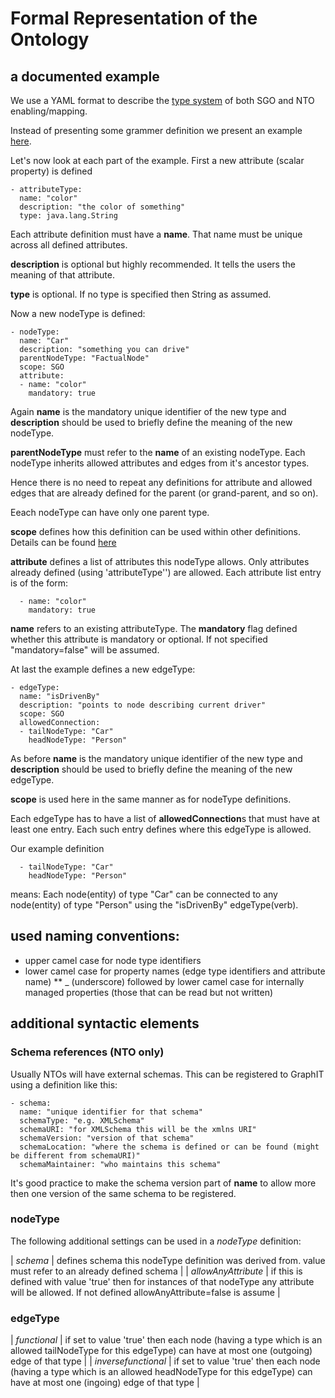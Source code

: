 # Formal Representation of the Ontology

## a documented example

We use a YAML format to describe the [type system](../SGO_NTO_and_all_that.md) of both SGO and NTO enabling/mapping. 

Instead of presenting some grammer definition we present an example [here](example_extension_request.yaml). 

Let's now look at each part of the example. First a new attribute (scalar property) is defined

```
- attributeType:
  name: "color"
  description: "the color of something"
  type: java.lang.String
```

Each attribute definition must have a **name**. That name must be unique across all defined attributes.

**description** is optional but highly recommended. It tells the users the meaning of that attribute.

**type** is optional. If no type is specified then String as assumed.

Now a new nodeType is defined:

```
- nodeType:
  name: "Car"
  description: "something you can drive"
  parentNodeType: "FactualNode"
  scope: SGO
  attribute:
  - name: "color"
    mandatory: true
```

Again **name** is the mandatory unique identifier of the new type and **description** should be used to briefly define the meaning of the new nodeType.

**parentNodeType** must refer to the **name** of an existing nodeType. Each nodeType inherits allowed attributes and edges from it's ancestor types.

Hence there is no need to repeat any definitions for attribute and allowed edges that are already defined for the parent (or grand-parent, and so on).

Eeach nodeType can have only one parent type.

**scope** defines how this definition can be used within other definitions. Details can be found [here](../SGO_NTO_and_all_that.md)

**attribute** defines a list of attributes this nodeType allows. Only attributes already defined (using 'attributeType'') are allowed. Each attribute list entry is of the form:

```
  - name: "color"
    mandatory: true
```

**name** refers to an existing attributeType. The **mandatory** flag defined whether this attribute is mandatory or optional. If not specified "mandatory=false" will be assumed.

At last the example defines a new edgeType:

```
- edgeType:
  name: "isDrivenBy"
  description: "points to node describing current driver"
  scope: SGO
  allowedConnection:
  - tailNodeType: "Car"
    headNodeType: "Person"
```

As before **name** is the mandatory unique identifier of the new type and **description** should be used to briefly define the meaning of the new edgeType.

**scope** is used here in the same manner as for nodeType definitions.

Each edgeType has to have a list of **allowedConnection**s that must have at least one entry. Each such entry defines where this edgeType is allowed.

Our example definition
```
  - tailNodeType: "Car"
    headNodeType: "Person"
```
means: Each node(entity) of type "Car" can be connected to any node(entity) of type "Person" using the "isDrivenBy" edgeType(verb).

## used naming conventions:

* upper camel case for node type identifiers
* lower camel case for property names (edge type identifiers and attribute name)
** _ (underscore) followed by lower camel case for internally managed properties (those that can be read but not written)

## additional syntactic elements 

### Schema references (NTO only)

Usually NTOs will have external schemas. This can be registered to GraphIT using a definition like this:

```
- schema:
  name: "unique identifier for that schema"
  schemaType: "e.g. XMLSchema"
  schemaURI: "for XMLSchema this will be the xmlns URI"
  schemaVersion: "version of that schema"
  schemaLocation: "where the schema is defined or can be found (might be different from schemaURI)"
  schemaMaintainer: "who maintains this schema" 
```

It's good practice to make the schema version part of **name** to allow more then one version of the same schema to be registered.

### nodeType

The following additional settings can be used in a *nodeType* definition:

| *schema*      | defines schema this nodeType definition was derived from. value must refer to an already defined schema |
| *allowAnyAttribute*      | if this is defined with value 'true' then for instances of that nodeType any attribute will be allowed. If not defined allowAnyAttribute=false is assume |


### edgeType

| *functional* | if set to value 'true' then each node (having a type which is an allowed tailNodeType for this edgeType) can have at most one (outgoing) edge of that type |
| *inversefunctional* | if set to value 'true' then each node (having a type which is an allowed headNodeType for this edgeType) can have at most one (ingoing) edge of that type |
